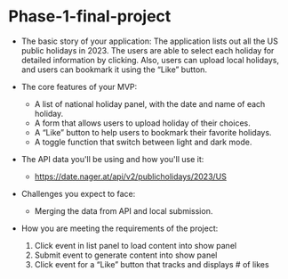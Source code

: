 # Phase-1-final-project

- The basic story of your application:
    The application lists out all the US public holidays in 2023. 
    The users are able to select each holiday for detailed information by clicking. Also, users can upload local holidays, and users can bookmark it using the “Like” button.

- The core features of your MVP:
    - A list of national holiday panel, with the date and name of each holiday.
    - A form that allows users to upload holiday of their choices.
    - A “Like” button to help users to bookmark their favorite holidays.
    - A toggle function that switch between light and dark mode.

- The API data you'll be using and how you'll use it:
    - https://date.nager.at/api/v2/publicholidays/2023/US

- Challenges you expect to face:
    - Merging the data from API and local submission.

- How you are meeting the requirements of the project:
    1. Click event in list panel to load content into show panel
    2. Submit event to generate content into show panel
    3. Click event for a “Like” button that tracks and displays # of likes